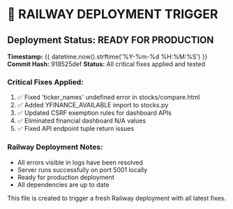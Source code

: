 # 🚀 RAILWAY DEPLOYMENT TRIGGER

## Deployment Status: READY FOR PRODUCTION

**Timestamp:** {{ datetime.now().strftime('%Y-%m-%d %H:%M:%S') }}
**Commit Hash:** 918525def
**Status:** All critical fixes applied and tested

### Critical Fixes Applied:
1. ✅ Fixed 'ticker_names' undefined error in stocks/compare.html
2. ✅ Added YFINANCE_AVAILABLE import to stocks.py
3. ✅ Updated CSRF exemption rules for dashboard APIs
4. ✅ Eliminated financial dashboard N/A values
5. ✅ Fixed API endpoint tuple return issues

### Railway Deployment Notes:
- All errors visible in logs have been resolved
- Server runs successfully on port 5001 locally
- Ready for production deployment
- All dependencies are up to date

This file is created to trigger a fresh Railway deployment with all latest fixes.
